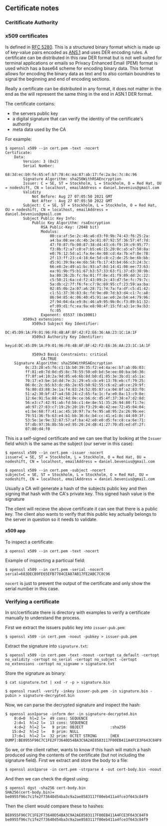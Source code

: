 ## Certificate notes


### Ceritificate Authority

### x509 certificates
Is defined in [RFC 5280](https://www.rfc-editor.org/rfc/rfc5280.html).
This is a structured binary format which is made up of key-value pairs encoded
as [ANS.1](./asn1.md) and uses DER encoding rules. A certificate can be
distributed in this raw DER format but is not well suited for terminal
applications or emails so Privacy Enhanced Email (PEM) format is used which has
a base64 scheme for encoding binary data. This format allows for encoding the
binary data as text and to also contain boundries to signal the beginning and
end of encoding sections.

Really a certificate can be distributed in any format, it does not matter in
the end as the will represent the same thing in the end in ASN.1 DER format.

The certificate contains:
* the servers public key
* a digital signature that can verify the identity of the certificate's authority
* meta data used by the CA

For example:
```console
$ openssl x509 --in cert.pem -text -nocert
Certificate:
    Data:
        Version: 3 (0x2)
        Serial Number:
            68:3d:ec:b9:fe:65:ef:b7:78:4c:ea:87:ab:17:fe:2a:bc:7c:8c:96
        Signature Algorithm: sha256WithRSAEncryption
        Issuer: C = SE, ST = Stockholm, L = Stockholm, O = Red Hat, OU = nodeshift, CN = localhost, emailAddress = daniel.bevenius@gmail.com
        Validity
            Not Before: Aug 27 07:05:50 2021 GMT
            Not After : Aug 27 07:05:50 2022 GMT
        Subject: C = SE, ST = Stockholm, L = Stockholm, O = Red Hat, OU = nodeshift, CN = localhost, emailAddress = daniel.bevenius@gmail.com
        Subject Public Key Info:
            Public Key Algorithm: rsaEncryption
                RSA Public-Key: (2048 bit)
                Modulus:
                    00:ca:af:5e:2c:46:a6:d3:f0:9b:74:43:f6:25:2a:
                    a4:ba:08:ee:dc:4b:2e:81:07:92:5f:36:57:4f:7d:
                    47:f0:87:fb:00:87:38:d4:43:c6:f9:19:c9:95:77:
                    f3:8b:f2:a7:c0:e7:b5:e6:15:20:0c:a5:e7:50:8a:
                    e0:76:12:5d:a1:fa:6e:4e:08:cd:4a:7b:e7:8e:78:
                    2f:13:ff:23:c4:18:6e:5d:c8:c2:de:25:be:6b:bb:
                    d5:91:39:9a:4e:6b:58:fb:17:43:b4:66:c3:24:3c:
                    66:e8:2e:49:a1:bc:93:a7:8d:14:41:08:ee:73:63:
                    ea:91:9b:f5:b1:67:b3:57:33:63:f1:37:d3:30:9b:
                    ba:80:26:2b:fc:9a:01:ff:8e:d1:f9:89:dd:2c:22:
                    c5:50:21:6a:cd:f2:43:09:2c:43:d7:5e:fc:79:7c:
                    5a:db:c2:7f:f6:fe:c7:9c:69:95:cf:23:59:aa:ba:
                    02:85:0b:2a:07:a6:28:71:74:7a:fa:df:c5:d1:42:
                    c1:51:37:36:83:8c:fd:9e:d0:7d:b3:d4:c1:7c:a8:
                    86:94:85:4c:06:40:45:91:ae:e0:2e:b4:e4:79:96:
                    2f:94:04:da:e9:8c:46:a9:95:9b:0c:f3:89:b1:32:
                    ef:09:d1:fc:ea:9a:e8:98:4f:15:fd:a3:1e:9a:b3:
                    fc:05
                Exponent: 65537 (0x10001)
        X509v3 extensions:
            X509v3 Subject Key Identifier: 
                DC:45:D9:1A:F9:01:96:F8:4B:AF:BF:42:F2:E6:36:AA:23:1C:1A:1F
            X509v3 Authority Key Identifier: 
                keyid:DC:45:D9:1A:F9:01:96:F8:4B:AF:BF:42:F2:E6:36:AA:23:1C:1A:1F

            X509v3 Basic Constraints: critical
                CA:TRUE
    Signature Algorithm: sha256WithRSAEncryption
         0c:23:28:e5:f6:c1:1b:b0:39:35:f2:e4:4a:ec:b7:ab:0b:03:
         ff:81:e0:7d:0d:d5:8c:78:55:50:e0:bd:5e:ee:80:ba:b6:36:
         f7:8f:a4:10:2a:9d:85:e6:6b:8d:b0:d1:85:3e:3b:d1:a5:1a:
         70:17:e3:be:1d:dd:7e:2c:29:e5:cb:e9:13:78:eb:cf:79:25:
         06:0c:2c:b5:b3:dc:6b:2e:65:b0:92:55:c6:e2:a0:ce:29:9f:
         f6:80:d3:88:3e:1a:f4:83:24:52:05:87:ca:04:8f:a2:83:f0:
         51:a2:30:bf:47:a4:58:24:c2:65:fa:1c:fa:e0:8a:13:c9:8e:
         12:6e:91:5a:88:42:4d:0e:ce:b6:dc:d5:4f:37:38:e7:d2:8d:
         56:e3:c7:42:91:ab:fd:bb:c1:4e:8e:51:35:26:94:80:f1:7e:
         a0:97:27:83:c7:19:2b:20:19:f3:29:4b:42:ee:72:45:04:04:
         e1:be:68:f7:41:ac:45:10:97:7a:fe:95:a8:95:2a:26:9b:ee:
         79:51:36:fb:63:e4:b1:bb:36:6c:b4:cc:41:e1:8c:44:69:3f:
         53:5e:1e:9e:32:87:57:af:ba:42:e0:e0:d5:fe:c8:ca:6e:71:
         5f:db:97:36:8b:5b:ed:95:20:24:d8:41:27:70:d5:ed:df:2f:
         07:80:d4:f0

```
This is a self-signed certificate and we can see that  by looking at the
`Issuer` field which is the same as the subject (our server in this case):
```console
$ openssl x509 --in cert.pem -issuer -nocert
issuer=C = SE, ST = Stockholm, L = Stockholm, O = Red Hat, OU = nodeshift, CN = localhost, emailAddress = daniel.bevenius@gmail.com

$ openssl x509 --in cert.pem -subject -nocert
subject=C = SE, ST = Stockholm, L = Stockholm, O = Red Hat, OU = nodeshift, CN = localhost, emailAddress = daniel.bevenius@gmail.com
```
Usually a CA will generate a hash of the subjects public key and then signing
that hash with the CA's private key. This signed hash value is the signature

The client will recieve the above certificate it can see that there is a public
key. The client also wants to verify that this public key actually belongs to
the server in question so it needs to validate.


#### x509 app
To inspect a certificate:
```console
$ openssl x509 --in cert.pem -text -nocert
```
Example of inspecting a particual field:
```console
$ openssl x509 --in cert.pem -serial -nocert
serial=683DECB9FE65EFB7784CEA87AB17FE2ABC7C8C96
```

`nocert` is just to prevent the output of the certificate and only show the
serial number in this case.


### Verifying a certificate
In src/certificate there is directory with examples to verify a certificate
manually to understand the process.

First we extract the issuers public key into `issuer-pub.pem`:
```console
$ openssl x509 -in cert.pem -noout -pubkey > issuer-pub.pem
```
Extract the signature into `signature.txt`:
```console
$ openssl x509 -in cert.pem -text -noout -certopt ca_default -certopt no_validity -certopt no_serial -certopt no_subject -certopt no_extensions -certopt no_signame > signature.txt
```
Store the signature as binary:
```console
$ cat signature.txt | xxd -r -p > signature.bin
```

```console
$ openssl rsautl -verify -inkey issuer-pub.pem -in signature.bin -pubin > signature-decrypted.bin
```

Now, we can parse the decrypted signature and inspect the hash:
```console
$ openssl asn1parse -inform der -in signature-decrypted.bin
    0:d=0  hl=2 l=  49 cons: SEQUENCE          
    2:d=1  hl=2 l=  13 cons: SEQUENCE          
    4:d=2  hl=2 l=   9 prim: OBJECT            :sha256
   15:d=2  hl=2 l=   0 prim: NULL              
   17:d=1  hl=2 l=  32 prim: OCTET STRING      [HEX DUMP]:BE0955F96C7C1FE2F73640D54BA3C9A2AE8583117F00EB411A4FCE3F643C84F9
```
So we, or the client rather, wants to know if this hash will match a hash
produced using the contents of the certificate (but not including the signature
field).
First we extract and store the body to a file:
```console
$ openssl asn1parse -in cert.pem -strparse 4 -out cert-body.bin -noout
```
And then we can check the digest using:
```console
$ openssl dgst -sha256 cert-body.bin
SHA256(cert-body.bin)= be0955f96c7c1fe2f73640d54ba3c9a2ae8583117f00eb411a4fce3f643c84f9
```
Then the client would compare these to hashes:
```text
BE0955F96C7C1FE2F73640D54BA3C9A2AE8583117F00EB411A4FCE3F643C84F9
be0955f96c7c1fe2f73640d54ba3c9a2ae8583117f00eb411a4fce3f643c84f9
```

